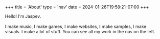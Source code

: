 +++
title = 'About'
type = 'nav'
date = 2024-01-26T19:58:21-07:00
+++

Hello! I'm Jaspev.
<br>
<br>
I make music, I make games, I make websites, I make samples, I make visuals. I make a lot of stuff. You can see all my work in the nav on the left. 